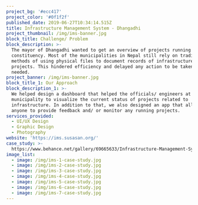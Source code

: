 ```yaml
---
project_bg: '#ecc417'
project_color: '#0f1f2f'
published_date: 2019-06-27T10:34:14.515Z
title: Infrastructure Management System - Dhangadhi
project_thumbnail: /img/ims-banner.jpg
block_title: Challenge/ Problem
block_description: >-
  The mayor of Dhangadhi wanted to get an overview of projects running in his
  constituency. Most of the municipalities in Nepal still rely on traditional
  methods of using physical files to document records of infrastructure
  projects. This hindered efficiency and delayed any action to be taken where
  needed.
project_banner: /img/ims-banner.jpg
block_title_1: Our Approach
block_description_1: >-
  We helped design a dashboard that helped the officials/ engineers at the
  municipality to visualize the current status of projects related to
  infrastructure. In addition to that, we also designed an app that allowed
  anyone to provide feedback and/ or monitor any running projects.
services_provided:
  - UI/UX Design
  - Graphic Design
  - Photography
website: 'https://ims.susasan.org/'
case_study: >-
  https://www.behance.net/gallery/69665633/Infrastructure-Management-System-Dhangadhi
image_list:
  - image: /img/ims-1-case-study.jpg
  - image: /img/ims-2-case-study.jpg
  - image: /img/ims-3-case-study.jpg
  - image: /img/ims-4-case-study.jpg
  - image: /img/ims-5-case-study.jpg
  - image: /img/ims-6-case-study.jpg
  - image: /img/ims-7-case-study.jpg
---
```


